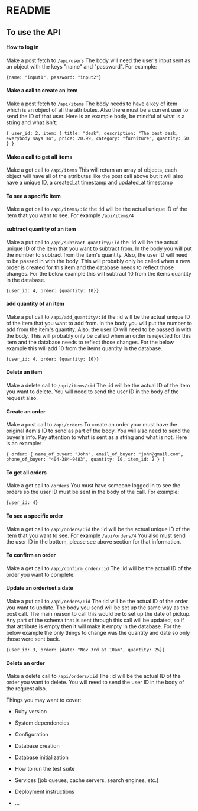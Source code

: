 # README

## To use the API

#### How to log in
Make a post fetch to `/api/users`
The body will need the user's input sent as an object with the keys "name" and "password". For example:

 `{name: "input1", password: "input2"}`

#### Make a call to create an item
Make a post fetch to `/api/items`
The body needs to have a key of item which is an object of all the attributes. Also there must be a current user to send the ID of that user.
Here is an example body, be mindful of what is a string and what isn't:

`{
  user_id: 2,
  item:
  {
    title: "desk",
    description: "The best desk, everybody says so",
    price: 20.99,
    category: "furniture",
    quantity: 50
  }
}`

#### Make a call to get all items
Make a get call to `/api/items`
This will return an array of objects, each object will have all of the attributes like the post call above but it will also have a unique ID, a created_at timestamp and updated_at timestamp

#### To see a specific item
Make a get call to `/api/items/:id`
the :id will be the actual unique ID of the item that you want to see. For example `/api/items/4`

#### subtract quantity of an item
Make a put call to `/api/subtract_quantity/:id`
the :id will be the actual unique ID of the item that you want to subtract from. In the body you will put the number to subtract from the item's quantity. Also, the user ID will need to be passed in with the body. This will probably only be called when a new order is created for this item and the database needs to reflect those changes. For the below example this will subtract 10 from the items quantity in the database.

`{user_id: 4, order: {quantity: 10}}`

#### add quantity of an item
Make a put call to `/api/add_quantity/:id`
the :id will be the actual unique ID of the item that you want to add from. In the body you will put the number to add from the item's quantity. Also, the user ID will need to be passed in with the body. This will probably only be called when an order is rejected for this item and the database needs to reflect those changes. For the below example this will add 10 from the items quantity in the database.

`{user_id: 4, order: {quantity: 10}}`

#### Delete an item
Make a delete call to `/api/items/:id`
The :id will be the actual ID of the item you want to delete. You will need to send the user ID in the body of the request also.

#### Create an order
Make a post call to `/api/orders`
To create an order your must have the original item's ID to send as part of the body. You will also need to send the buyer's info. Pay attention to what is sent as a string and what is not. Here is an example:

`{
  order:
  {
    name_of_buyer: "John",
    email_of_buyer: "john@gmail.com",
    phone_of_buyer: "404-384-9483",
    quantity: 10,
    item_id: 2
  }
}`

#### To get all orders
Make a get call to `/orders` You must have someone logged in to see the orders so the user ID must be sent in the body of the call. For example:

`{user_id: 4}`

#### To see a specific order
Make a get call to `/api/orders/:id`
the :id will be the actual unique ID of the item that you want to see. For example `/api/orders/4` You also must send the user ID in the bottom, please see above section for that information.

#### To confirm an order
Make a get call to `/api/confirm_order/:id`
The :id will be the actual ID of the order you want to complete.

#### Update an order/set a date
Make a put call to `/api/orders/:id`
The :id will be the actual ID of the order you want to update. The body you send will be set up the same way as the post call. The main reason to call this would be to set up the date of pickup. Any part of the schema that is sent through this call will be updated, so if that attribute is empty then it will make it empty in the database. For the below example the only things to change was the quantity and date so only those were sent back.

`{user_id: 3, order: {date: "Nov 3rd at 10am", quantity: 25}}`


#### Delete an order
Make a delete call to `/api/orders/:id`
The :id will be the actual ID of the order you want to delete. You will need to send the user ID in the body of the request also.

Things you may want to cover:

* Ruby version

* System dependencies

* Configuration

* Database creation

* Database initialization

* How to run the test suite

* Services (job queues, cache servers, search engines, etc.)

* Deployment instructions

* ...
